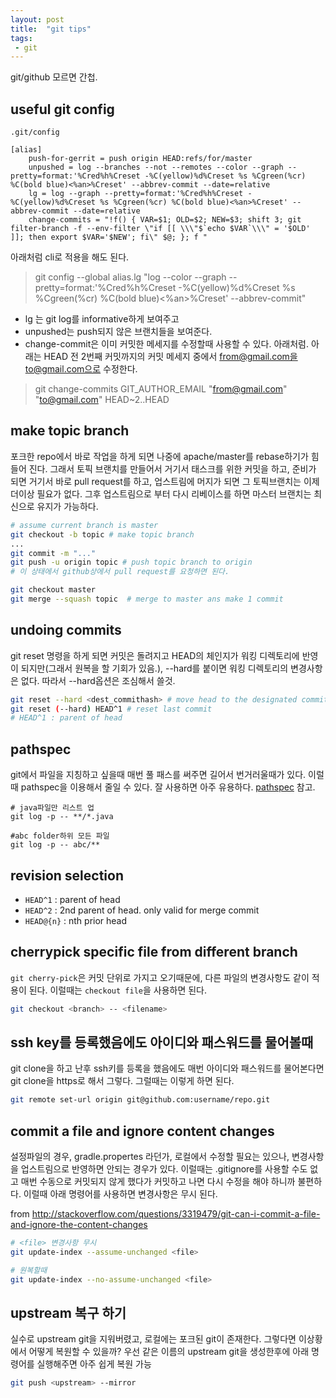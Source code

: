 ```yaml
---
layout: post
title:  "git tips"
tags:
 - git
---
```


git/github 모르면 간첩.

## useful git config

`.git/config`
```
[alias]
    push-for-gerrit = push origin HEAD:refs/for/master
    unpushed = log --branches --not --remotes --color --graph --pretty=format:'%Cred%h%Creset -%C(yellow)%d%Creset %s %Cgreen(%cr) %C(bold blue)<%an>%Creset' --abbrev-commit --date=relative
    lg = log --graph --pretty=format:'%Cred%h%Creset -%C(yellow)%d%Creset %s %Cgreen(%cr) %C(bold blue)<%an>%Creset' --abbrev-commit --date=relative
    change-commits = "!f() { VAR=$1; OLD=$2; NEW=$3; shift 3; git filter-branch -f --env-filter \"if [[ \\\"$`echo $VAR`\\\" = '$OLD' ]]; then export $VAR='$NEW'; fi\" $@; }; f "
```
 아래처럼 cli로 적용을 해도 된다.
 > git config --global alias.lg "log --color --graph --pretty=format:'%Cred%h%Creset -%C(yellow)%d%Creset %s %Cgreen(%cr) %C(bold blue)<%an>%Creset' --abbrev-commit"
  

 - lg 는 git log를 informative하게 보여주고
 - unpushed는 push되지 않은 브랜치들을 보여준다.
 - change-commit은 이미 커밋한 메세지를 수정할때 사용할 수 있다. 아래처럼. 아래는 HEAD 전 2번째 커밋까지의 커밋 메세지 중에서 from@gmail.com을 to@gmail.com으로 수정한다.

 > git change-commits GIT_AUTHOR_EMAIL "from@gmail.com" "to@gmail.com" HEAD~2..HEAD

## make topic branch

포크한 repo에서 바로 작업을 하게 되면 나중에 apache/master를 rebase하기가 힘들어 진다. 그래서 토픽 브랜치를 만들어서 거기서 태스크를 위한 커밋을 하고, 준비가 되면 거기서 바로 pull request를 하고, 업스트림에 머지가 되면 그 토픽브랜치는 이제 더이상 필요가 없다. 그후 업스트림으로 부터 다시 리베이스를 하면 마스터 브랜치는 최신으로 유지가 가능하다.


```bash
# assume current branch is master
git checkout -b topic # make topic branch
...
git commit -m "..."
git push -u origin topic # push topic branch to origin
# 이 상태에서 github상에서 pull request를 요청하면 된다.

git checkout master
git merge --squash topic  # merge to master ans make 1 commit
```

## undoing commits

git reset 명령을 하게 되면 커밋은 돌려지고 HEAD의 체인지가 워킹 디렉토리에 반영이 되지만(그래서 원복을 할 기회가 있음.), --hard를 붙이면 워킹 디렉토리의 변경사항은 없다. 따라서 --hard옵션은 조심해서 쓸것.

```bash
git reset --hard <dest_commithash> # move head to the designated commit
git reset (--hard) HEAD^1 # reset last commit
# HEAD^1 : parent of head
```

## pathspec

git에서 파일을 지칭하고 싶을때 매번 풀 패스를 써주면 길어서 번거러울때가 있다. 이럴때 pathspec을 이용해서 줄일 수 있다. 잘 사용하면 아주 유용하다. [pathspec](https://git-scm.com/docs/gitglossary.html#gitglossary-aiddefpathspecapathspec) 참고.

```
# java파일만 리스트 업
git log -p -- **/*.java

#abc folder하위 모든 파일
git log -p -- abc/**

```

## revision selection

- `HEAD^1` : parent of head
- `HEAD^2` : 2nd parent of head. only valid for merge commit
- `HEAD@{n}` : nth prior head

## cherrypick specific file from different branch

`git cherry-pick`은 커밋 단위로 가지고 오기때문에, 다른 파일의 변경사항도 같이 적용이 된다. 이럴때는 `checkout file`을 사용하면 된다.


```bash
git checkout <branch> -- <filename>
```

## ssh key를 등록했음에도 아이디와 패스워드를 물어볼때
git clone을 하고 난후 ssh키를 등록을 했음에도 매번 아이디와 패스워드를 물어본다면 git clone을 https로 해서 그렇다. 그럴때는 이렇게 하면 된다.

```bash
git remote set-url origin git@github.com:username/repo.git
```

## commit a file and ignore content changes

설정파일의 경우, gradle.propertes 라던가, 로컬에서 수정할 필요는 있으나, 변경사항을 업스트림으로 반영하면 안되는 경우가 있다. 이럴때는 .gitignore를 사용할 수도 없고 매번 수동으로 커밋되지 않게 했다가 커밋하고 나면 다시 수정을 해야 하니까 불편하다. 이럴때 아래 명령어를 사용하면 변경사항은 무시 된다.

from http://stackoverflow.com/questions/3319479/git-can-i-commit-a-file-and-ignore-the-content-changes

```bash
# <file> 변경사항 무시
git update-index --assume-unchanged <file>

# 원복할때
git update-index --no-assume-unchanged <file>
```

## upstream 복구 하기

실수로 upstream git을 지워버렸고, 로컬에는 포크된 git이 존재한다. 그렇다면 이상황에서 어떻게 복원할 수 있을까?
우선 같은 이름의 upstream git을 생성한후에 아래 명령어를 실행해주면 아주 쉽게 복원 가능

```bash
git push <upstream> --mirror
```

